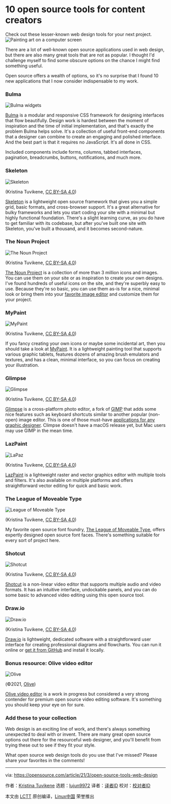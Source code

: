 [#]: subject: (10 open source tools for content creators)
[#]: via: (https://opensource.com/article/21/3/open-source-tools-web-design)
[#]: author: (Kristina Tuvikene https://opensource.com/users/hfkristina)
[#]: collector: (lujun9972)
[#]: translator: ( )
[#]: reviewer: ( )
[#]: publisher: ( )
[#]: url: ( )

10 open source tools for content creators
======
Check out these lesser-known web design tools for your next project.
![Painting art on a computer screen][1]

There are a lot of well-known open source applications used in web design, but there are also many great tools that are not as popular. I thought I'd challenge myself to find some obscure options on the chance I might find something useful.

Open source offers a wealth of options, so it's no surprise that I found 10 new applications that I now consider indispensable to my work.

### Bulma

![Bulma widgets][2]

[Bulma][3] is a modular and responsive CSS framework for designing interfaces that flow beautifully. Design work is hardest between the moment of inspiration and the time of initial implementation, and that's exactly the problem Bulma helps solve. It's a collection of useful front-end components that a designer can combine to create an engaging and polished interface. And the best part is that it requires no JavaScript. It's all done in CSS.

Included components include forms, columns, tabbed interfaces, pagination, breadcrumbs, buttons, notifications, and much more.

### Skeleton

![Skeleton][4]

(Kristina Tuvikene, [CC BY-SA 4.0][5])

[Skeleton][6] is a lightweight open source framework that gives you a simple grid, basic formats, and cross-browser support. It's a great alternative for bulky frameworks and lets you start coding your site with a minimal but highly functional foundation. There's a slight learning curve, as you do have to get familiar with its codebase, but after you've built one site with Skeleton, you've built a thousand, and it becomes second-nature.

### The Noun Project

![The Noun Project][7]

(Kristina Tuvikene, [CC BY-SA 4.0][5])

[The Noun Project][8] is a collection of more than 3 million icons and images. You can use them on your site or as inspiration to create your own designs. I've found hundreds of useful icons on the site, and they're superbly easy to use. Because they're so basic, you can use them as-is for a nice, minimal look or bring them into your [favorite image editor][9] and customize them for your project.

### MyPaint

![MyPaint][10]

(Kristina Tuvikene, [CC BY-SA 4.0][5])

If you fancy creating your own icons or maybe some incidental art, then you should take a look at [MyPaint][11]. It is a lightweight painting tool that supports various graphic tablets, features dozens of amazing brush emulators and textures, and has a clean, minimal interface, so you can focus on creating your illustration.

### Glimpse

![Glimpse][12]

(Kristina Tuvikene, [CC BY-SA 4.0][5])

[Glimpse][13] is a cross-platform photo editor, a fork of [GIMP][14] that adds some nice features such as keyboard shortcuts similar to another popular (non-open) image editor. This is one of those must-have [applications for any graphic designer][15]. Climpse doesn't have a macOS release yet, but Mac users may use GIMP in the mean time.

### LazPaint

![LaPaz][16]

(Kristina Tuvikene, [CC BY-SA 4.0][5])

[LazPaint][17] is a lightweight raster and vector graphics editor with multiple tools and filters. It's also available on multiple platforms and offers straightforward vector editing for quick and basic work.

### The League of Moveable Type

![League of Moveable Type][18]

(Kristina Tuvikene, [CC BY-SA 4.0][5])

My favorite open source font foundry, [The League of Moveable Type][19], offers expertly designed open source font faces. There's something suitable for every sort of project here.

### Shotcut

![Shotcut][20]

(Kristina Tuvikene, [CC BY-SA 4.0][5])

[Shotcut][21] is a non-linear video editor that supports multiple audio and video formats. It has an intuitive interface, undockable panels, and you can do some basic to advanced video editing using this open source tool.

### Draw.io

![Draw.io][22]

(Kristina Tuvikene, [CC BY-SA 4.0][5])

[Draw.io][23] is lightweight, dedicated software with a straightforward user interface for creating professional diagrams and flowcharts. You can run it online or [get it from GitHub][24] and install it locally.

### Bonus resource: Olive video editor

![Olive][25]

(©2021, [Olive][26])

[Olive video editor][27] is a work in progress but considered a very strong contender for premium open source video editing software. It's something you should keep your eye on for sure.

### Add these to your collection

Web design is an exciting line of work, and there's always something unexpected to deal with or invent. There are many great open source options out there for the resourceful web designer, and you'll benefit from trying these out to see if they fit your style.

What open source web design tools do you use that I've missed? Please share your favorites in the comments!

--------------------------------------------------------------------------------

via: https://opensource.com/article/21/3/open-source-tools-web-design

作者：[Kristina Tuvikene][a]
选题：[lujun9972][b]
译者：[译者ID](https://github.com/译者ID)
校对：[校对者ID](https://github.com/校对者ID)

本文由 [LCTT](https://github.com/LCTT/TranslateProject) 原创编译，[Linux中国](https://linux.cn/) 荣誉推出

[a]: https://opensource.com/users/hfkristina
[b]: https://github.com/lujun9972
[1]: https://opensource.com/sites/default/files/styles/image-full-size/public/lead-images/painting_computer_screen_art_design_creative.png?itok=LVAeQx3_ (Painting art on a computer screen)
[2]: https://opensource.com/sites/default/files/bulma.jpg (Bulma widgets)
[3]: https://bulma.io/
[4]: https://opensource.com/sites/default/files/uploads/skeleton.jpg (Skeleton)
[5]: https://creativecommons.org/licenses/by-sa/4.0/
[6]: http://getskeleton.com/
[7]: https://opensource.com/sites/default/files/uploads/nounproject.jpg (The Noun Project)
[8]: https://thenounproject.com/
[9]: https://opensource.com/life/12/6/design-without-debt-five-tools-for-designers
[10]: https://opensource.com/sites/default/files/uploads/mypaint.jpg (MyPaint)
[11]: http://mypaint.org/
[12]: https://opensource.com/sites/default/files/uploads/glimpse.jpg (Glimpse)
[13]: https://glimpse-editor.github.io/
[14]: https://www.gimp.org/
[15]: https://websitesetup.org/web-design-software/
[16]: https://opensource.com/sites/default/files/uploads/lapaz.jpg (LaPaz)
[17]: https://lazpaint.github.io/
[18]: https://opensource.com/sites/default/files/uploads/league-of-moveable-type.jpg (League of Moveable Type)
[19]: https://www.theleagueofmoveabletype.com/
[20]: https://opensource.com/sites/default/files/uploads/shotcut.jpg (Shotcut)
[21]: https://shotcut.org/
[22]: https://opensource.com/sites/default/files/uploads/drawio.jpg (Draw.io)
[23]: http://www.draw.io/
[24]: https://github.com/jgraph/drawio
[25]: https://opensource.com/sites/default/files/uploads/olive.png (Olive)
[26]: https://olivevideoeditor.org/020.php
[27]: https://olivevideoeditor.org/
